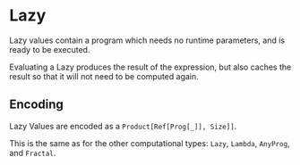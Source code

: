 # Lazy

Lazy values contain a program which needs no runtime parameters, and is ready to be executed.

Evaluating a Lazy produces the result of the expression, but also caches the result so that it will not need to be computed again.

## Encoding
Lazy Values are encoded as a `Product[Ref[Prog[_]], Size]]`.

This is the same as for the other computational types: `Lazy`, `Lambda`, `AnyProg`, and `Fractal`.
